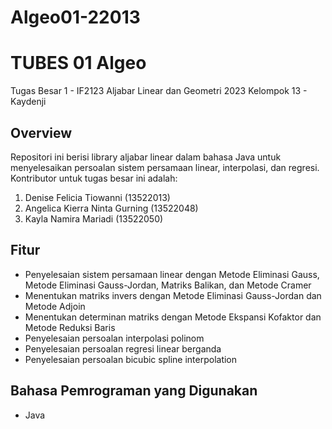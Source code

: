 # Algeo01-22013
# TUBES 01 Algeo

Tugas Besar 1 - IF2123 Aljabar Linear dan Geometri 2023 
Kelompok 13 - Kaydenji

## Overview

Repositori ini berisi library aljabar linear dalam bahasa Java  untuk menyelesaikan persoalan sistem persamaan linear, interpolasi, dan regresi. Kontributor untuk tugas besar ini adalah:

1. Denise Felicia Tiowanni (13522013) <br/>
2. Angelica Kierra Ninta Gurning (13522048) <br/>
3. Kayla Namira Mariadi (13522050) <br/>

## Fitur
- Penyelesaian sistem persamaan linear dengan Metode Eliminasi Gauss, Metode Eliminasi Gauss-Jordan, Matriks Balikan, dan Metode Cramer
- Menentukan matriks invers dengan Metode Eliminasi Gauss-Jordan dan Metode Adjoin
- Menentukan determinan matriks dengan Metode Ekspansi Kofaktor dan Metode Reduksi Baris
- Penyelesaian persoalan interpolasi polinom
- Penyelesaian persoalan regresi linear berganda
- Penyelesaian persoalan bicubic spline interpolation

## Bahasa Pemrograman yang Digunakan
- Java
